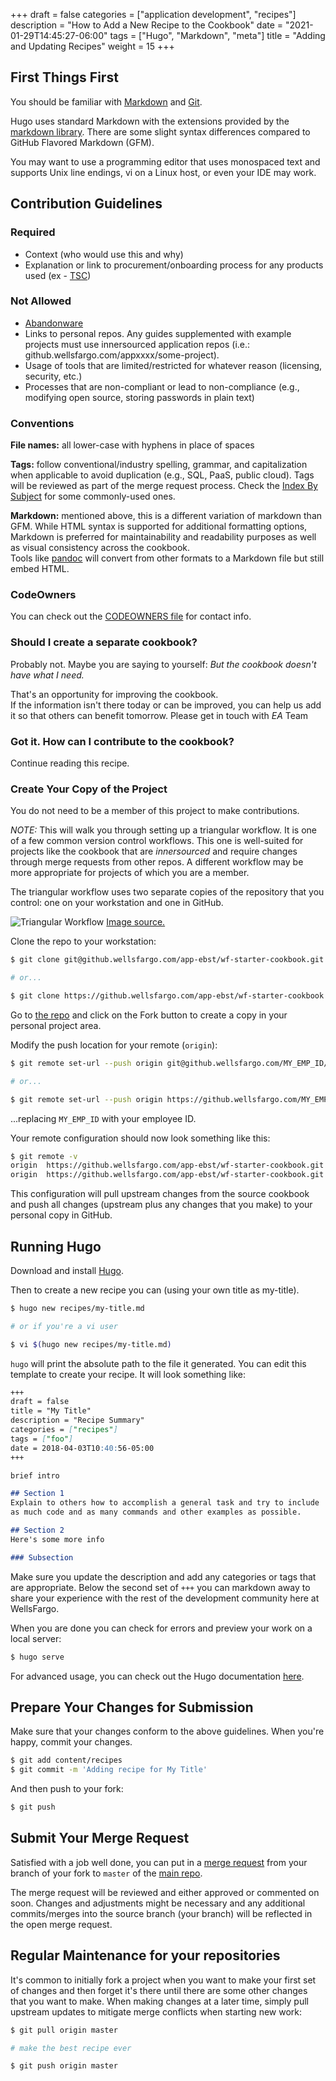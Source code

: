 +++
draft = false
categories = ["application development", "recipes"]
description = "How to Add a New Recipe to the Cookbook"
date = "2021-01-29T14:45:27-06:00"
tags = ["Hugo", "Markdown", "meta"]
title = "Adding and Updating Recipes"
weight = 15
+++

## First Things First

You should be familiar with [Markdown](https://daringfireball.net/projects/markdown/syntax) and [Git](https://git-scm.com/).

Hugo uses standard Markdown with the extensions provided by the [markdown library](https://github.com/russross/blackfriday#extensions).  There are some slight syntax differences compared to GitHub Flavored Markdown (GFM).

You may want to use a programming editor that uses monospaced text and supports Unix line endings, vi on a Linux host, or even your IDE may work.

## Contribution Guidelines

### Required

- Context (who would use this and why)
- Explanation or link to procurement/onboarding process for any products used (ex - [TSC]())

### Not Allowed

- [Abandonware](https://en.wikipedia.org/wiki/Abandonware)
- Links to personal repos. Any guides supplemented with example projects must use innersourced application repos (i.e.: github.wellsfargo.com/appxxxx/some-project).
- Usage of tools that are limited/restricted for whatever reason (licensing, security, etc.)
- Processes that are non-compliant or lead to non-compliance (e.g., modifying open source, storing passwords in plain text)

### Conventions

**File names:** all lower-case with hyphens in place of spaces

**Tags:** follow conventional/industry spelling, grammar, and capitalization when applicable to avoid duplication (e.g., SQL, PaaS, public cloud). Tags will be reviewed as part of the merge request process. 
Check the [Index By Subject](/collections/index-by-subject) for some commonly-used ones.

**Markdown:** mentioned above, this is a different variation of markdown than GFM. While HTML syntax is supported for additional formatting options, Markdown is preferred for maintainability and readability purposes as well as visual consistency across the cookbook.  
Tools like [pandoc](https://pandoc.org/) will convert from other formats to a Markdown file but still embed HTML.

### CodeOwners

You can check out the [CODEOWNERS file](https://github.wellsfargo.com/app-ebst/wf-starter-cookbook/blob/master/CODEOWNERS) for contact info.  

### Should I create a separate cookbook?

Probably not.  Maybe you are saying to yourself: *But the cookbook doesn't have what I need.*

That's an opportunity for improving the cookbook.  
If the information isn't there today or can be improved, you can help us add it so that others can benefit tomorrow. Please get in touch with _EA_ Team

### Got it.  How can I contribute to the cookbook?

Continue reading this recipe.  

### Create Your Copy of the Project

You do not need to be a member of this project to make contributions.

*NOTE:* This will walk you through setting up a triangular workflow.  It is one of a few common version control workflows.  This one is well-suited for projects like the cookbook that are _innersourced_ and require changes through merge requests from other repos.  A different workflow may be more appropriate for projects of which you are a member.

The triangular workflow uses two separate copies of the repository that you control: one on your workstation and one in GitHub.

![Triangular Workflow](/images/recipes/triangular-workflow.png)
[Image source.](https://github.blog/2015-07-29-git-2-5-including-multiple-worktrees-and-triangular-workflows/#improved-support-for-triangular-workflows)

Clone the repo to your workstation:

```bash
$ git clone git@github.wellsfargo.com/app-ebst/wf-starter-cookbook.git

# or...

$ git clone https://github.wellsfargo.com/app-ebst/wf-starter-cookbook
```

Go to [the repo](https://github.wellsfargo.com/app-ebst/wf-starter-cookbook) and click on the Fork button to create a copy in your personal project area.

Modify the push location for your remote (`origin`):

```bash
$ git remote set-url --push origin git@github.wellsfargo.com/MY_EMP_ID/wf-starter-cookbook.git

# or...

$ git remote set-url --push origin https://github.wellsfargo.com/MY_EMP_ID/wf-starter-cookbook.git
```

...replacing `MY_EMP_ID` with your employee ID.

Your remote configuration should now look something like this:

```bash
$ git remote -v
origin	https://github.wellsfargo.com/app-ebst/wf-starter-cookbook.git (fetch)
origin	https://github.wellsfargo.com/app-ebst/wf-starter-cookbook.git (push)
```

This configuration will pull upstream changes from the source cookbook and push all changes (upstream plus any changes that you make) to your personal copy in GitHub.

## Running Hugo

Download and install [Hugo](https://gohugo.io/getting-started/installing/).

Then to create a new recipe you can (using your own title as my-title).

```bash
$ hugo new recipes/my-title.md

# or if you're a vi user

$ vi $(hugo new recipes/my-title.md)
```

`hugo` will print the absolute path to the file it generated.  You can edit this
template to create your recipe.  It will look something like:

```markdown
+++
draft = false
title = "My Title"
description = "Recipe Summary"
categories = ["recipes"]
tags = ["foo"]
date = 2018-04-03T10:40:56-05:00
+++

brief intro

## Section 1
Explain to others how to accomplish a general task and try to include
as much code and as many commands and other examples as possible.

## Section 2
Here's some more info

### Subsection
```

Make sure you update the description and add any categories or tags
that are appropriate.  Below the second set of `+++` you can markdown away to
share your experience with the rest of the development community
here at WellsFargo.


When you are done you can check for errors and preview your work on a local server:

```bash
$ hugo serve
```
For advanced usage, you can check out the Hugo documentation [here](https://gohugo.io/getting-started/).

## Prepare Your Changes for Submission

Make sure that your changes conform to the above guidelines. When you're happy, commit your changes.

```bash
$ git add content/recipes
$ git commit -m 'Adding recipe for My Title'
```

And then push to your fork:

```bash
$ git push
```

## Submit Your Merge Request

Satisfied with a job well done, you can put in a [merge request](https://github.wellsfargo.com/help/user/project/merge_requests/index.md)
from your branch of your fork to `master` of the [main
repo](https://github.wellsfargo.com/app-ebst/wf-starter-cookbook).

The merge request will be reviewed and either approved or commented on soon.  Changes and adjustments might be necessary and any additional commits/merges into the source branch (your branch) will be reflected in the open merge request.

## Regular Maintenance for your repositories

It's common to initially fork a project when you want to make your first set of changes and then forget it's there until there are some other changes that you want to make.  When making changes at a later time, simply pull upstream updates to mitigate merge conflicts when starting new work:

```bash
$ git pull origin master

# make the best recipe ever

$ git push origin master
```
